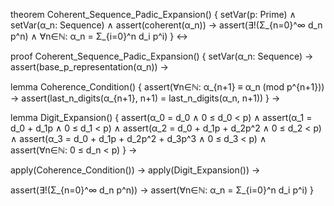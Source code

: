 theorem Coherent_Sequence_Padic_Expansion() {
  setVar(p: Prime) ∧
  setVar(α_n: Sequence) ∧
  assert(coherent(α_n)) →
  assert(∃!(Σ_{n=0}^∞ d_n p^n) ∧
         ∀n∈ℕ: α_n = Σ_{i=0}^n d_i p^i)
} ↔

proof Coherent_Sequence_Padic_Expansion() {
  setVar(α_n: Sequence) →
  assert(base_p_representation(α_n)) →
  
  lemma Coherence_Condition() {
    assert(∀n∈ℕ: α_{n+1} ≡ α_n (mod p^{n+1})) →
    assert(last_n_digits(α_{n+1}, n+1) = last_n_digits(α_n, n+1))
  } →

  lemma Digit_Expansion() {
    assert(α_0 = d_0 ∧ 0 ≤ d_0 < p) ∧
    assert(α_1 = d_0 + d_1p ∧ 0 ≤ d_1 < p) ∧
    assert(α_2 = d_0 + d_1p + d_2p^2 ∧ 0 ≤ d_2 < p) ∧
    assert(α_3 = d_0 + d_1p + d_2p^2 + d_3p^3 ∧ 0 ≤ d_3 < p) ∧
    assert(∀n∈ℕ: 0 ≤ d_n < p)
  } →

  apply(Coherence_Condition()) →
  apply(Digit_Expansion()) →
  
  assert(∃!(Σ_{n=0}^∞ d_n p^n)) →
  assert(∀n∈ℕ: α_n = Σ_{i=0}^n d_i p^i)
}